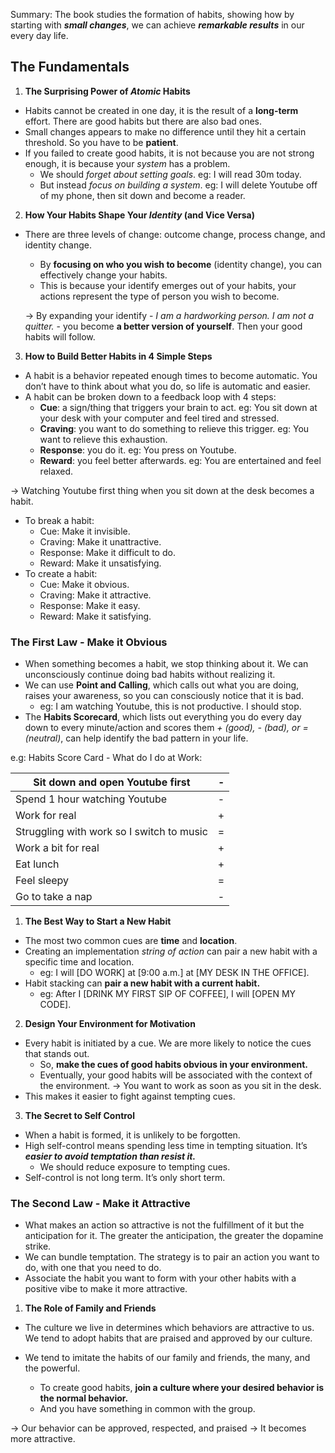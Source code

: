 Summary: The book studies the formation of habits, showing how by starting with _**small changes**_, we can achieve _**remarkable results**_ in our every day life.
## The Fundamentals
1. **The Surprising Power of _Atomic_ Habits**
- Habits cannot be created in one day, it is the result of a **long-term** effort. There are good habits but there are also bad ones.
- Small changes appears to make no difference until they hit a certain threshold. So you have to be **patient**.
- If you failed to create good habits, it is not because you are not strong enough, it is because your _system_ has a problem.
    - We should _forget about setting goals_. eg: I will read 30m today.
    - But instead _focus on building a system_. eg: I will delete Youtube off of my phone, then sit down and become a reader.

2. **How Your Habits Shape Your _Identity_ (and Vice Versa)**
- There are three levels of change: outcome change, process change, and identity change.
    - By **focusing on who you wish to become** (identity change), you can effectively change your habits.
    - This is because your identify emerges out of your habits, your actions represent the type of person you wish to become.

    → By expanding your identify - _I am a hardworking person. I am not a quitter._ - you become **a better version of yourself**. Then your good habits will follow.
    

3. **How to Build Better Habits in 4 Simple Steps**
- A habit is a behavior repeated enough times to become automatic. You don’t have to think about what you do, so life is automatic and easier.
- A habit can be broken down to a feedback loop with 4 steps:
    - **Cue**: a sign/thing that triggers your brain to act. eg: You sit down at your desk with your computer and feel tired and stressed.
    - **Craving**: you want to do something to relieve this trigger. eg: You want to relieve this exhaustion.
    - **Response**: you do it. eg: You press on Youtube.
    - **Reward**: you feel better afterwards. eg: You are entertained and feel relaxed.

→ Watching Youtube first thing when you sit down at the desk becomes a habit.

- To break a habit:    
    - Cue: Make it invisible.
    - Craving: Make it unattractive.
    - Response: Make it difficult to do.
    - Reward: Make it unsatisfying.
- To create a habit:  
    - Cue: Make it obvious.
    - Craving: Make it attractive.
    - Response: Make it easy.
    - Reward: Make it satisfying.
### The First Law - Make it Obvious
- When something becomes a habit, we stop thinking about it. We can unconsciously continue doing bad habits without realizing it.
- We can use **Point and Calling**, which calls out what you are doing, raises your awareness, so you can consciously notice that it is bad.
    - eg: I am watching Youtube, this is not productive. I should stop.
- The **Habits Scorecard**, which lists out everything you do every day down to every minute/action and scores them _+ (good), - (bad), or = (neutral)_, can help identify the bad pattern in your life.

e.g: Habits Score Card - What do I do at Work:

|Sit down and open Youtube first|-|
|---|---|
|Spend 1 hour watching Youtube|-|
|Work for real|+|
|Struggling with work so I switch to music|=|
|Work a bit for real|+|
|Eat lunch|+|
|Feel sleepy|=|
|Go to take a nap|-|

1. **The Best Way to Start a New Habit**
- The most two common cues are **time** and **location**.
- Creating an implementation _string of action_ can pair a new habit with a specific time and location.
    - eg: I will [DO WORK] at [9:00 a.m.] at [MY DESK IN THE OFFICE].
- Habit stacking can **pair a new habit with a current habit.**
    - eg: After I [DRINK MY FIRST SIP OF COFFEE], I will [OPEN MY CODE].

2. **Design Your Environment for Motivation**
- Every habit is initiated by a cue. We are more likely to notice the cues that stands out.
    - So, **make the cues of good habits obvious in your environment.**
    - Eventually, your good habits will be associated with the context of the environment. → You want to work as soon as you sit in the desk.
- This makes it easier to fight against tempting cues.

3. **The Secret to Self Control**
- When a habit is formed, it is unlikely to be forgotten.
- High self-control means spending less time in tempting situation. It’s _**easier to avoid temptation than resist it.**_
    - We should reduce exposure to tempting cues.
- Self-control is not long term. It’s only short term.
### The Second Law - Make it Attractive
- What makes an action so attractive is not the fulfillment of it but the anticipation for it. The greater the anticipation, the greater the dopamine strike.
- We can bundle temptation. The strategy is to pair an action you want to do, with one that you need to do.
- Associate the habit you want to form with your other habits with a positive vibe to make it more attractive.

1. **The Role of Family and Friends**
- The culture we live in determines which behaviors are attractive to us. We tend to adopt habits that are praised and approved by our culture.    
- We tend to imitate the habits of our family and friends, the many, and the powerful.
    
    - To create good habits, **join a culture where your desired behavior is the normal behavior.**
    - And you have something in common with the group.
    
→ Our behavior can be approved, respected, and praised → It becomes more attractive.